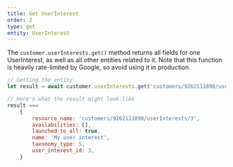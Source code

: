 ```yaml
---
title: Get UserInterest
order: 2
type: get
entity: UserInterest
---
```


The `customer.userInterests.get()` method returns all fields for one UserInterest, as well as all other entities related to it. Note that this function is heavily rate-limited by Google, so avoid using it in production.

```javascript
// Getting the entity
let result = await customer.userInterests.get('customers/9262111890/userInterests/3')

// Here's what the result might look like
result ===
    {
        resource_name: 'customers/9262111890/userInterests/3',
        availabilities: [],
        launched_to_all: true,
        name: 'My user interest',
        taxonomy_type: 5,
        user_interest_id: 3,
    }
```

